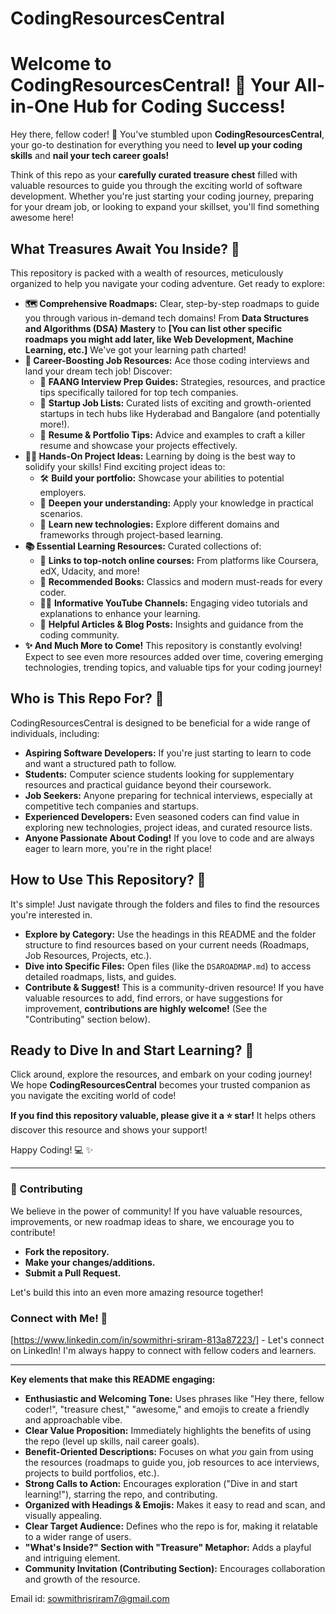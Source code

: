 # CodingResourcesCentral

# Welcome to CodingResourcesCentral! 🚀 Your All-in-One Hub for Coding Success!

Hey there, fellow coder! 👋  You've stumbled upon **CodingResourcesCentral**, your go-to destination for everything you need to **level up your coding skills** and **nail your tech career goals!**

Think of this repo as your **carefully curated treasure chest** filled with valuable resources to guide you through the exciting world of software development. Whether you're just starting your coding journey, preparing for your dream job, or looking to expand your skillset, you'll find something awesome here!

##  What Treasures Await You Inside? 💎

This repository is packed with a wealth of resources, meticulously organized to help you navigate your coding adventure.  Get ready to explore:

*   **🗺️  Comprehensive Roadmaps:**  Clear, step-by-step roadmaps to guide you through various in-demand tech domains!  From **Data Structures and Algorithms (DSA) Mastery** to **[You can list other specific roadmaps you might add later, like Web Development, Machine Learning, etc.]**  We've got your learning path charted!
*   **💼  Career-Boosting Job Resources:**  Ace those coding interviews and land your dream tech job! Discover:
    *   🚀 **FAANG Interview Prep Guides:**  Strategies, resources, and practice tips specifically tailored for top tech companies.
    *   🏢 **Startup Job Lists:**  Curated lists of exciting and growth-oriented startups in tech hubs like Hyderabad and Bangalore (and potentially more!).
    *   📝 **Resume & Portfolio Tips:**  Advice and examples to craft a killer resume and showcase your projects effectively.
*   **🧑‍💻  Hands-On Project Ideas:**  Learning by doing is the best way to solidify your skills!  Find exciting project ideas to:
    *   🛠️ **Build your portfolio:**  Showcase your abilities to potential employers.
    *   🧠 **Deepen your understanding:**  Apply your knowledge in practical scenarios.
    *   🌟 **Learn new technologies:**  Explore different domains and frameworks through project-based learning.
*   **📚  Essential Learning Resources:**  Curated collections of:
    *   🔗 **Links to top-notch online courses:**  From platforms like Coursera, edX, Udacity, and more!
    *   📖 **Recommended Books:**  Classics and modern must-reads for every coder.
    *   🧑‍🏫 **Informative YouTube Channels:**  Engaging video tutorials and explanations to enhance your learning.
    *   📝 **Helpful Articles & Blog Posts:**  Insights and guidance from the coding community.
*   **✨  And Much More to Come!**  This repository is constantly evolving!  Expect to see even more resources added over time, covering emerging technologies, trending topics, and valuable tips for your coding journey!

##  Who is This Repo For? 🤔

CodingResourcesCentral is designed to be beneficial for a wide range of individuals, including:

*   **Aspiring Software Developers:**  If you're just starting to learn to code and want a structured path to follow.
*   **Students:**  Computer science students looking for supplementary resources and practical guidance beyond their coursework.
*   **Job Seekers:**  Anyone preparing for technical interviews, especially at competitive tech companies and startups.
*   **Experienced Developers:**  Even seasoned coders can find value in exploring new technologies, project ideas, and curated resource lists.
*   **Anyone Passionate About Coding!**  If you love to code and are always eager to learn more, you're in the right place!

##  How to Use This Repository?  🚀

It's simple!  Just navigate through the folders and files to find the resources you're interested in.

*   **Explore by Category:** Use the headings in this README and the folder structure to find resources based on your current needs (Roadmaps, Job Resources, Projects, etc.).
*   **Dive into Specific Files:**  Open files (like the `DSAROADMAP.md`) to access detailed roadmaps, lists, and guides.
*   **Contribute & Suggest!**  This is a community-driven resource!  If you have valuable resources to add, find errors, or have suggestions for improvement, **contributions are highly welcome!** (See the "Contributing" section below).

##  Ready to Dive In and Start Learning?  🚀

Click around, explore the resources, and embark on your coding journey!  We hope **CodingResourcesCentral** becomes your trusted companion as you navigate the exciting world of code!

**If you find this repository valuable, please give it a ⭐ star!** It helps others discover this resource and shows your support!

Happy Coding! 💻 ✨

---

###  🤝 Contributing

We believe in the power of community!  If you have valuable resources, improvements, or new roadmap ideas to share, we encourage you to contribute!

*   **Fork the repository.**
*   **Make your changes/additions.**
*   **Submit a Pull Request.**

Let's build this into an even more amazing resource together!

###  Connect with Me! 👋

[https://www.linkedin.com/in/sowmithri-sriram-813a87223/] - Let's connect on LinkedIn! I'm always happy to connect with fellow coders and learners.

---

**Key elements that make this README engaging:**

*   **Enthusiastic and Welcoming Tone:** Uses phrases like "Hey there, fellow coder!", "treasure chest," "awesome," and emojis to create a friendly and approachable vibe.
*   **Clear Value Proposition:** Immediately highlights the benefits of using the repo (level up skills, nail career goals).
*   **Benefit-Oriented Descriptions:** Focuses on what *you* gain from using the resources (roadmaps to guide you, job resources to ace interviews, projects to build portfolios, etc.).
*   **Strong Calls to Action:**  Encourages exploration ("Dive in and start learning!"), starring the repo, and contributing.
*   **Organized with Headings & Emojis:**  Makes it easy to read and scan, and visually appealing.
*   **Clear Target Audience:** Defines who the repo is for, making it relatable to a wider range of users.
*   **"What's Inside?" Section with "Treasure" Metaphor:** Adds a playful and intriguing element.
*   **Community Invitation (Contributing Section):** Encourages collaboration and growth of the resource.

Email id: sowmithrisriram7@gmail.com
